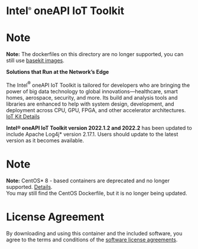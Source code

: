 # Intel<sup><font size=2>®</font></sup> oneAPI IoT Toolkit

# Note
**Note:** The dockerfiles on this directory are no longer supported, you can still use [basekit images](https://hub.docker.com/r/intel/oneapi-basekit).


**Solutions that Run at the Network’s Edge**

The Intel<sup><font size=2>®</font></sup> oneAPI IoT Toolkit is tailored for developers who are bringing the power of big data technology to global innovations—healthcare, smart homes, aerospace, security, and more. Its build and analysis tools and libraries are enhanced to help with system design, development, and deployment across CPU, GPU, FPGA, and other accelerator architectures. [IoT Kit Details](https://software.intel.com/oneapi/iot-kit)

**Intel® oneAPI IoT Toolkit version 2022.1.2 and 2022.2** has been updated to include Apache Log4j* version 2.17.1. Users should update to the latest version as it becomes available.

# Note
**Note:** CentOS* 8 - based containers are deprecated and no longer supported. [Details](https://www.centos.org/centos-linux-eol/). <br />
You may still find the CentOS Dockerfile, but it is no longer being updated.

# License Agreement

By downloading and using this container and the included software, you agree to the terms and conditions of the [software license agreements](https://github.com/intel/oneapi-containers/tree/master/licensing).

